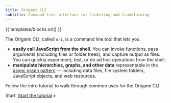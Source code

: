 ```yaml
---
title: Origami CLI
subtitle: Command-line interface for tinkering and transforming
---
```


{{ templates/blocks.ori() }}

The Origami CLI, called `ori`, is a command line tool that lets you:

- **easily call JavaScript from the shell**. You can invoke functions, pass arguments (including files or folder trees), and capture output as files. You can quickly experiment, test, or do ad hoc operations from the shell.
- **manipulate hierarchies, graphs, and other data** representable in the [async graph pattern](/pattern) — including data files, file system folders, JavaScript objects, and web resources.

Follow the intro tutorial to walk through common uses for the Origami CLI.

Start: [Start the tutorial](intro1.html) »
